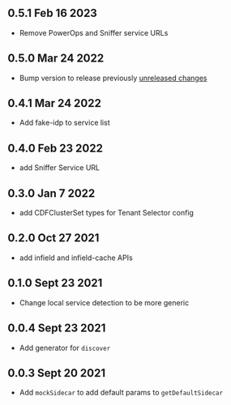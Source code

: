 ## 0.5.1 Feb 16 2023

- Remove PowerOps and Sniffer service URLs

## 0.5.0 Mar 24 2022

- Bump version to release previously [unreleased changes](https://github.com/cognitedata/applications/pull/2355/files)

## 0.4.1 Mar 24 2022

- Add fake-idp to service list

## 0.4.0 Feb 23 2022

- add Sniffer Service URL

## 0.3.0 Jan 7 2022

- add CDFClusterSet types for Tenant Selector config

## 0.2.0 Oct 27 2021

- add infield and infield-cache APIs

## 0.1.0 Sept 23 2021

- Change local service detection to be more generic

## 0.0.4 Sept 23 2021

- Add generator for `discover`

## 0.0.3 Sept 20 2021

- Add `mockSidecar` to add default params to `getDefaultSidecar`
